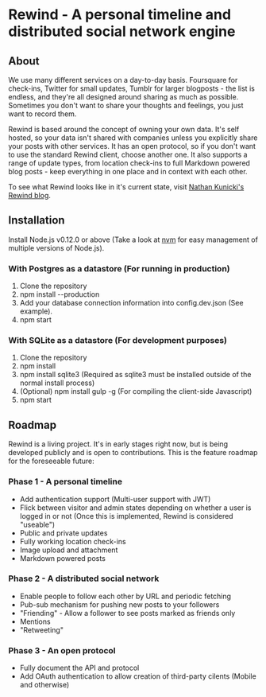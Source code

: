 # Rewind - A personal timeline and distributed social network engine

## About

We use many different services on a day-to-day basis. Foursquare for check-ins, Twitter for small updates, Tumblr for larger blogposts - the list is endless, and they're all designed around sharing as much as possible. Sometimes you don't want to share your thoughts and feelings, you just want to record them.
  
Rewind is based around the concept of owning your own data. It's self hosted, so your data isn't shared with companies unless you explicitly share your posts with other services. It has an open protocol, so if you don't want to use the standard Rewind client, choose another one. It also supports a range of update types, from location check-ins to full Markdown powered blog posts - keep everything in one place and in context with each other.

To see what Rewind looks like in it's current state, visit [Nathan Kunicki's Rewind blog](http://rewind.nathankunicki.com).

## Installation

Install Node.js v0.12.0 or above (Take a look at [nvm](https://github.com/creationix/nvm) for easy management of multiple versions of Node.js).

### With Postgres as a datastore (For running in production)

1. Clone the repository
2. npm install --production
2. Add your database connection information into config.dev.json (See example).
3. npm start

### With SQLite as a datastore (For development purposes)

1. Clone the repository
2. npm install
3. npm install sqlite3 (Required as sqlite3 must be installed outside of the normal install process)
4. (Optional) npm install gulp -g (For compiling the client-side Javascript)
5. npm start

## Roadmap

Rewind is a living project. It's in early stages right now, but is being developed publicly and is open to contributions. This is the feature roadmap for the foreseeable future:

### Phase 1 - A personal timeline

* Add authentication support (Multi-user support with JWT)
* Flick between visitor and admin states depending on whether a user is logged in or not (Once this is implemented, Rewind is considered "useable")
* Public and private updates
* Fully working location check-ins
* Image upload and attachment
* Markdown powered posts

### Phase 2 - A distributed social network

* Enable people to follow each other by URL and periodic fetching
* Pub-sub mechanism for pushing new posts to your followers
* "Friending" - Allow a follower to see posts marked as friends only
* Mentions
* "Retweeting"

### Phase 3 - An open protocol

* Fully document the API and protocol
* Add OAuth authentication to allow creation of third-party cilents (Mobile and otherwise)
